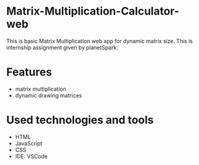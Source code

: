 # Matrix-Multiplication-Calculator-web
This is basic Matrix Multiplication web app for dynamic matrix size.
This is internship assignment given by planetSpark.

# Features
- matrix multiplication
- dynamic drawing matrices

# Used technologies and tools
- HTML
- JavaScript
- CSS
- IDE: VSCode
